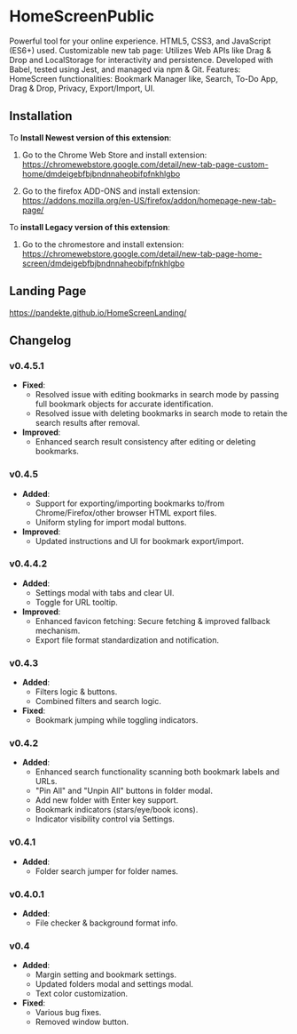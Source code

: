 # HomeScreenPublic
Powerful tool for your online experience. HTML5, CSS3, and JavaScript (ES6+) used. 
Customizable new tab page: Utilizes Web APIs like Drag & Drop and LocalStorage for interactivity and persistence. 
Developed with Babel, tested using Jest, and managed via npm & Git. 
Features: HomeScreen functionalities: Bookmark Manager like, Search, To-Do App, Drag & Drop, Privacy, Export/Import, UI.


## Installation

To **Install Newest version of this extension**:
1. Go to the Chrome Web Store and install extension: https://chromewebstore.google.com/detail/new-tab-page-custom-home/dmdeigebfbjbndnnaheobifpfnkhlgbo

1. Go to the firefox ADD-ONS and install extension: https://addons.mozilla.org/en-US/firefox/addon/homepage-new-tab-page/

To **install Legacy version of this extension**:

1. Go to the chromestore and install extension: https://chromewebstore.google.com/detail/new-tab-page-home-screen/dmdeigebfbjbndnnaheobifpfnkhlgbo

## Landing Page
https://pandekte.github.io/HomeScreenLanding/

## Changelog

### v0.4.5.1
- **Fixed**:
  - Resolved issue with editing bookmarks in search mode by passing full bookmark objects for accurate identification.
  - Resolved issue with deleting bookmarks in search mode to retain the search results after removal.
- **Improved**:
  - Enhanced search result consistency after editing or deleting bookmarks.

### v0.4.5
- **Added**:
  - Support for exporting/importing bookmarks to/from Chrome/Firefox/other browser HTML export files.
  - Uniform styling for import modal buttons.
- **Improved**:
  - Updated instructions and UI for bookmark export/import.

### v0.4.4.2
- **Added**:
  - Settings modal with tabs and clear UI.
  - Toggle for URL tooltip.
- **Improved**:
  - Enhanced favicon fetching: Secure fetching & improved fallback mechanism.
  - Export file format standardization and notification.

### v0.4.3
- **Added**:
  - Filters logic & buttons.
  - Combined filters and search logic.
- **Fixed**:
  - Bookmark jumping while toggling indicators.

### v0.4.2
- **Added**:
  - Enhanced search functionality scanning both bookmark labels and URLs.
  - "Pin All" and "Unpin All" buttons in folder modal.
  - Add new folder with Enter key support.
  - Bookmark indicators (stars/eye/book icons).
  - Indicator visibility control via Settings.

### v0.4.1
- **Added**:
  - Folder search jumper for folder names.

### v0.4.0.1
- **Added**:
  - File checker & background format info.

### v0.4
- **Added**:
  - Margin setting and bookmark settings.
  - Updated folders modal and settings modal.
  - Text color customization.
- **Fixed**:
  - Various bug fixes.
  - Removed window button.

